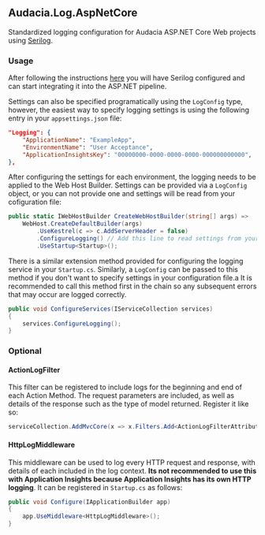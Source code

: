 ## Audacia.Log.AspNetCore

Standardized logging configuration for Audacia ASP.NET Core Web projects using [Serilog](https://serilog.net).

### Usage

After following the instructions [here](https://dev.azure.com/audacia/Audacia/_git/Audacia.Log?path=%2FREADME.md) you will have Serilog configured and can start integrating it into the ASP.NET pipeline.

Settings can also be specified programatically using the `LogConfig` type, however, the easiest way to specify logging settings is using the following entry in your `appsettings.json` file:

```json
"Logging": {
	"ApplicationName": "ExampleApp",
	"EnvironmentName": "User Acceptance",
	"ApplicationInsightsKey": "00000000-0000-0000-0000-000000000000",
},
```

After configuring the settings for each environment, the logging needs to be applied to the Web Host Builder. Settings can be provided via a `LogConfig` object, or you can not provide one and settings will be read from your cofiguration file:

```c#
public static IWebHostBuilder CreateWebHostBuilder(string[] args) =>
	WebHost.CreateDefaultBuilder(args)
		.UseKestrel(c => c.AddServerHeader = false)
		.ConfigureLogging() // Add this line to read settings from your appsettings.json file.
		.UseStartup<Startup>();
```

There is a similar extension method provided for configuring the logging service in your `Startup.cs`. Similarly, a `LogConfig` can be passed to this method if you don't want to specify settings in your configuration file.a
It is recommended to call this method first in the chain so any subsequent errors that may occur are logged correctly.

```c#
public void ConfigureServices(IServiceCollection services)
{
	services.ConfigureLogging();
}
```

### Optional

#### ActionLogFilter
This filter can be registered to include logs for the beginning and end of each Action Method. The request parameters are included, as well as details of the response such as the type of model returned. Register it like so:

```c#
serviceCollection.AddMvcCore(x => x.Filters.Add<ActionLogFilterAttribute>())
```

#### HttpLogMiddleware
This middleware can be used to log every HTTP request and response, with details of each included in the log context. **Its not recommended to use this with Application Insights because Application Insights has its own HTTP logging**.
It can be registered in `Startup.cs` as follows:

```c#
public void Configure(IApplicationBuilder app)
{
	app.UseMiddleware<HttpLogMiddleware>();
}
```